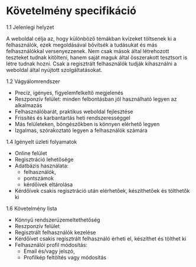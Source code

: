 # Követelmény specifikáció

1.1 Jelenlegi helyzet

A weboldal célja az, hogy különböző témákban kvízeket töltsenek ki a felhasználók, ezek megoldásával bővítsék a tudásukat és más felhasználókkal versenyezzenek. Nem csak
mások által létrehozott teszteket tudnak kitölteni, hanem saját maguk által összerakott tesztsort is létre tudnak hozni. Csak a regisztrált felhasználók tudják kihasználni a weboldal által nyújtott szolgáltatásokat.

1.2 Vágyálomrendszer

 - Precíz, igényes, figyelemfelkeltő megjelenés
 - Reszponzív felület: minden felbontásban jól használható legyen az alkalmazás
 - Felhasználóbarát, praktikus weboldal fejlesztése
 - Frissítés és karbantartás heti rendszerességgel
 - Más felületeken, böngészőkben is könnyen elérhető legyen
 - Izgalmas, szórakoztató legyen a felhasználók számára

1.4 Igényelt üzleti folyamatok

- Online felület
- Regisztráció lehetősége
- Adatbázis használata:
  - felhasználók,
  - pontszámok
  - kérdőívek eltárolása
- Kérdőívek csakis regisztráció után elérhetőek, készíthetőek és tölthetők ki

1.6 Követelmény lista

- Könnyű rendszerüzemeltethetőség
- Reszponzív felület
- Regisztrált felhasználók kezelése
- Kérdőívet csakis regisztrált felhasználó érheti el, készíthet és tölthet ki
- Felhasználói profil módosítás:
  - Email és/vagy jelszó,
  - Profilkép feltöltés vagy módosítás
